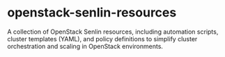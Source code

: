# openstack-senlin-resources
A collection of OpenStack Senlin resources, including automation scripts, cluster templates (YAML), and policy definitions to simplify cluster orchestration and scaling in OpenStack environments.
